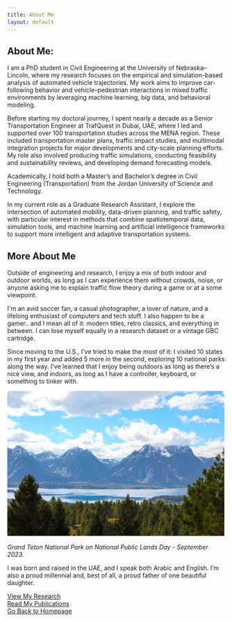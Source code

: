 ```yaml
---
title: About Me
layout: default
---
```

## About Me:

I am a PhD student in Civil Engineering at the University of Nebraska–Lincoln, where my research focuses on the empirical and simulation-based analysis of automated vehicle trajectories. My work aims to improve car-following behavior and vehicle–pedestrian interactions in mixed traffic environments by leveraging machine learning, big data, and behavioral modeling.

Before starting my doctoral journey, I spent nearly a decade as a Senior Transportation Engineer at TrafQuest in Dubai, UAE, where I led and supported over 100 transportation studies across the MENA region. These included transportation master plans, traffic impact studies, and multimodal integration projects for major developments and city-scale planning efforts. My role also involved producing traffic simulations, conducting feasibility and sustainability reviews, and developing demand forecasting models.

Academically, I hold both a Master’s and Bachelor’s degree in Civil Engineering (Transportation) from the Jordan University of Science and Technology.

In my current role as a Graduate Research Assistant, I explore the intersection of automated mobility, data-driven planning, and traffic safety, with particular interest in methods that combine spatiotemporal data, simulation tools, and machine learning and artificial intelligence frameworks to support more intelligent and adaptive transportation systems.

## More About Me

Outside of engineering and research, I enjoy a mix of both indoor and outdoor worlds, as long as I can experience them without crowds, noise, or anyone asking me to explain traffic flow theory during a game or at a some viewpoint.

I'm an avid soccer fan, a casual photographer, a lover of nature, and a lifelong enthusiast of computers and tech stuff. I also happen to be a gamer.. and I mean all of it: modern titles, retro classics, and everything in between. I can lose myself equally in a research dataset or a vintage GBC cartridge.

Since moving to the U.S., I've tried to make the most of it: I visited 10 states in my first year and added 5 more in the second, exploring 10 national parks along the way. I've learned that I enjoy being outdoors as long as there’s a nice view, and indoors, as long as I have a controller, keyboard, or something to tinker with.

<img src="GTNP-lr.jpg" alt="Grand Teton National Park - September, 2023" style="width: 500px; border-radius: 1px;" /> 

*Grand Teton National Park on National Public Lands Day - September 2023.*

I was born and raised in the UAE, and I speak both Arabic and English. I’m also a proud millennial and, best of all, a proud father of one beautiful daughter.

[View My Research](research.md)  
[Read My Publications](publications.md)  
[Go Back to Homepage](index.md)
